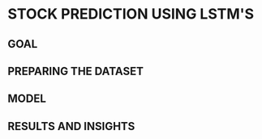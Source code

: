 # STOCK PREDICTION USING LSTM'S

## GOAL
## PREPARING THE DATASET

## MODEL

## RESULTS AND INSIGHTS
